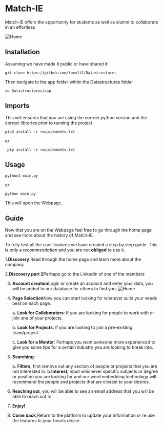 
# Match-IE 

Match-IE offers the opportunity for students as well as alumni to collaborate in an effortless

![Home](static/images/home.png)
## Installation
Assuming we have made it public or have shared it:

```git clone https://github.com/tomvlt1/Datastructures```

Then navigate to the app folder within the Datastructures folder

``` cd Datastructures/app ```

## Imports 
This will ensures that you are using the correct python version and the correct libraries prior to running the project

``` pip3 install -r requirements.txt ```

or

``` pip install -r requirements.txt```

## Usage
``` python3 main.py ```

or 

```python main.py```

This will open the Webpage.




## Guide

Now that you are on the Webpage feel free to go through the home page and see more about the history of Match-IE.

To fully test all the user features we have created a step by step guide. This is only a _recommendation_ and you are not **obliged** to use it.

1.**Discovery** Read through the home page and learn more about the company

2.**Discovery part 2**Perhaps go to the LinkedIn of one of the members

3. **Account creation**Login or create an account and enter your data, you will be added to our database for others to find you.
![Home](static/images/login.png)

4. **Page Selection**Now you can start looking for whatever suits your needs best on each page.

    a. **Look for Collaborators**: If you are looking for people to work with or join one of your projects.

    b. **Look for Projects**: If you are looking to join a pre-existing team/project.

    c. **Look for a Mentor**: Perhaps you want someone more experienced to give you some tips for a certain industry you are looking to break into.

5. **Searching**:

    a. **Filters**, first remove out any section of people or projects that you are not interested in.
    b.**Interest**, input whichever specific subjects or degree or position you are looking for and our word embedding technology will recommend the people and projects that are closest to your desires.

6. **Reaching out**, you will be able to see an email address that you will be able to reach out to.

7. **Enjoy!**

8. **Come back**,Return to the platform to update your information or re use the features to your hearts desire.
